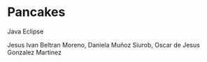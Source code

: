 # Pancakes
Java Eclipse 

Jesus Ivan Beltran Moreno,
Daniela Muñoz Siurob, 
Oscar de Jesus Gonzalez Martinez

